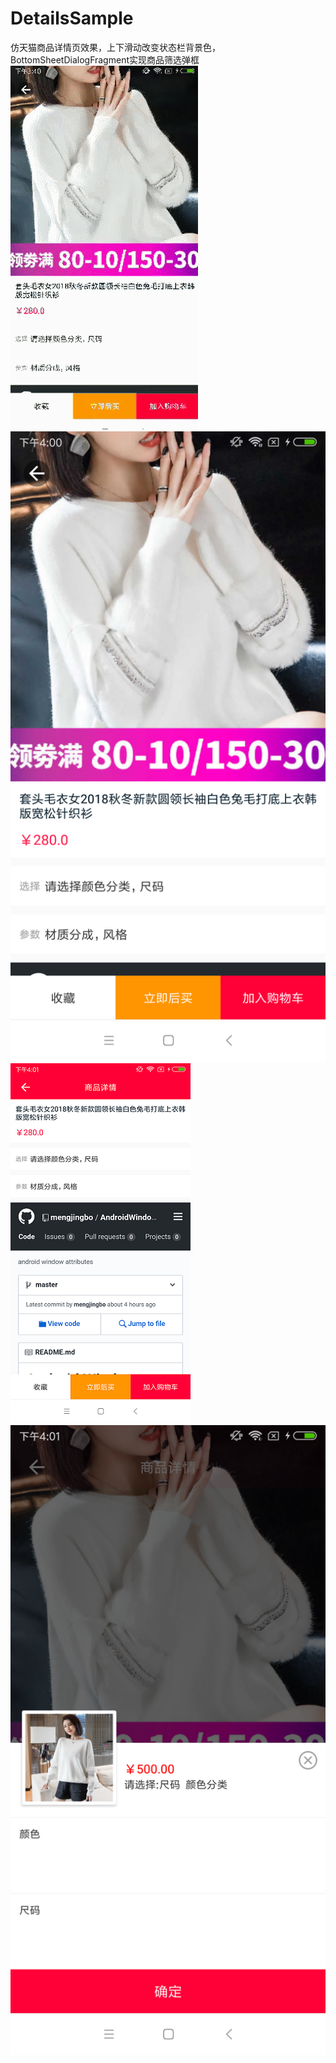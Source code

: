 # DetailsSample
仿天猫商品详情页效果，上下滑动改变状态栏背景色，BottomSheetDialogFragment实现商品筛选弹框
![](https://github.com/mengjingbo/DetailsSample/blob/master/imgae/details.gif)
![](https://github.com/mengjingbo/DetailsSample/blob/master/imgae/image01.png)
![](https://github.com/mengjingbo/DetailsSample/blob/master/imgae/image02.png)
![](https://github.com/mengjingbo/DetailsSample/blob/master/imgae/image03.png)
